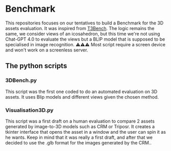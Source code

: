 # Benchmark

This repositories focuses on our tentatives to build a Benchmark for the 3D assets evaluation. It was inspired from [T3Bench](https://github.com/THU-LYJ-Lab/T3Bench). The logic remains the same, we consider views of an icosahedron, but this time we're not using Chat-GPT 4.0 to evaluate the views but a BLIP model that is supposed to be specialised in image recognition.
⚠⚠⚠ Most script require a screen device and won't work on a screenless server.

## The python scripts
### 3DBench.py
This script was the first one coded to do an automated evaluation on 3D assets. It uses Blip models and different views given the chosen method. 
### Visualisation3D.py
This script was a first draft on a human evaluation to compare 2 assets generated by image-to-3D models such as CRM or Triposr. It creates a tkinter interface that opens the asset in a window and the user can spin it as he wants. 
Keep in mind that it was really a first draft, and after that we decided to use the .glb format for the images generated by the CRM..
